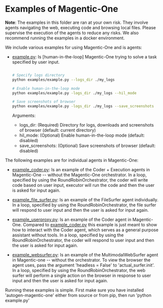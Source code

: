 # Examples of Magentic-One

**Note**: The examples in this folder are ran at your own risk. They involve agents navigating the web, executing code and browsing local files. Please supervise the execution of the agents to reduce any risks. We also recommend running the examples in a docker environment.


We include various examples for using Magentic-One and is agents:

- [example.py](example.py): Is [human-in-the-loop] Magentic-One trying to solve a task specified by user input. 



    ```bash

    # Specify logs directory
    python examples/example.py --logs_dir ./my_logs

    # Enable human-in-the-loop mode
    python examples/example.py -logs_dir ./my_logs --hil_mode

    # Save screenshots of browser
    python examples/example.py -logs_dir ./my_logs --save_screenshots
    ```

    Arguments:

    - logs_dir: (Required) Directory for logs, downloads and screenshots of browser (default: current directory)
    - hil_mode: (Optional) Enable human-in-the-loop mode (default: disabled)
    - save_screenshots: (Optional) Save screenshots of browser (default: disabled)


The following examples are for individual agents in Magentic-One:

- [example_coder.py](example_coder.py): Is an example of the Coder + Execution agents in Magentic-One -- without the Magentic-One orchestrator. In a loop, specified by using the RoundRobinOrchestrator, the coder will write code based on user input, executor will run the code and then the user is asked for input again.

- [example_file_surfer.py](example_file_surfer.py): Is an example of the FileSurfer agent individually.  In a loop, specified by using the RoundRobinOrchestrator, the file surfer will respond to user input and then the user is asked for input again.

- [example_userproxy.py](example_userproxy.py): Is an example of the Coder agent in Magentic-One. Compared to [example_coder.py](example_coder.py) this example is just meant to show how to interact with the Coder agent, which serves as a general purpose assistant without tools. In a loop, specified by using the RoundRobinOrchestrator, the coder will respond to user input and then the user is asked for input again.

- [example_websurfer.py](example_websurfer.py): Is an example of the MultimodalWebSurfer agent in Magentic-one -- without the orchestrator. To view the browser the agent uses, pass the argument 'headless = False' to 'actual_surfer.init'. In a loop, specified by using the RoundRobinOrchestrator, the web surfer will perform a single action on the browser in response to user input and then the user is asked for input again.


Running these examples is simple. First make sure you have installed 'autogen-magentic-one' either from source or from pip, then run 'python example.py'
